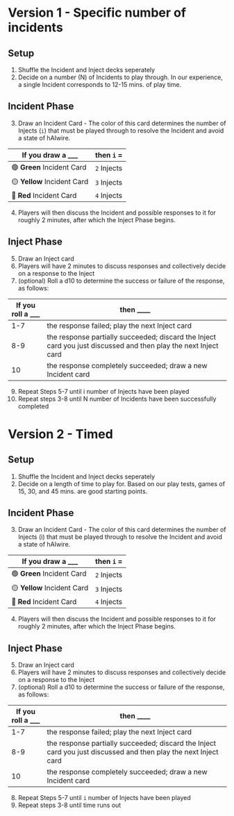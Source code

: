 # Version 1 - Specific number of incidents
## Setup
1. Shuffle the Incident and Inject decks seperately
2. Decide on a number (N) of Incidents to play through. In our experience, a single Incident corresponds to 12-15 mins. of play time.
## Incident Phase
3. Draw an Incident Card - The color of this card determines the number of Injects (`i`) that must be played through to resolve the Incident and avoid a state of hAIwire.

|If you draw a ___ |then `i` = |
|---|---|
|:green_circle: **Green** Incident Card |`2` Injects|
|:yellow_circle: **Yellow** Incident Card|`3` Injects|
|:red_circle: **Red** Incident Card|`4` Injects|

4. Players will then discuss the Incident and possible responses to it for roughly 2 minutes, after which the Inject Phase begins.
## Inject Phase
5. Draw an Inject card
6. Players will have 2 minutes to discuss responses and collectively decide on a response to the Inject
7. (optional) Roll a d10 to determine the success or failure of the response, as follows:

|If you roll a ___ | then ____ |
|---|---|
|1-7|the response failed; play the next Inject card|
|8-9|the response partially succeeded; discard the Inject card you just discussed and then play the next Inject card|
|10|the response completely succeeded; draw a new Incident card|

9. Repeat Steps 5-7 until i number of Injects have been played 
10. Repeat steps 3-8 until N number of Incidents have been successfully completed

# Version 2 - Timed
## Setup
1. Shuffle the Incident and Inject decks seperately
2. Decide on a length of time to play for. Based on our play tests, games of 15, 30, and 45 mins. are good starting points.
## Incident Phase
3. Draw an Incident Card - The color of this card determines the number of Injects (i) that must be played through to resolve the Incident and avoid a state of hAIwire.

|If you draw a ___ |then `i` = |
|---|---|
|:green_circle: **Green** Incident Card |`2` Injects|
|:yellow_circle: **Yellow** Incident Card|`3` Injects|
|:red_circle: **Red** Incident Card|`4` Injects|

4. Players will then discuss the Incident and possible responses to it for roughly 2 minutes, after which the Inject Phase begins.
## Inject Phase
5. Draw an Inject card
6. Players will have 2 minutes to discuss responses and collectively decide on a response to the Inject
7. (optional) Roll a d10 to determine the success or failure of the response, as follows:

|If you roll a ___ | then ____ |
|---|---|
|1-7|the response failed; play the next Inject card|
|8-9|the response partially succeeded; discard the Inject card you just discussed and then play the next Inject card|
|10|the response completely succeeded; draw a new Incident card|

8. Repeat Steps 5-7 until `i` number of Injects have been played 
9. Repeat steps 3-8 until time runs out
